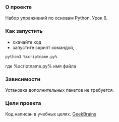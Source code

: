 ### О проекте
Набор упражнений по основам Python. Урок 6.

### Как запустить
- скачайте код
- запустите скрипт командой,
```
python3 %scriptname.py%
```
где %scriptname.py% имя файла

### Зависимости
Установка дополнительных пакетов не требуется.
### Цели проекта
Код написан в учебных целях. [GeekBrains](https://geekbrains.ru/)